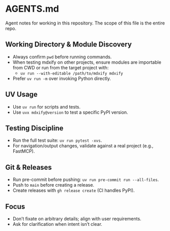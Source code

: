 # AGENTS.md

Agent notes for working in this repository. The scope of this file is the entire repo.

## Working Directory & Module Discovery

- Always confirm `pwd` before running commands.
- When testing mdxify on other projects, ensure modules are importable from CWD or run from the target project with:
  - `uv run --with-editable /path/to/mdxify mdxify`
- Prefer `uv run -m` over invoking Python directly.

## UV Usage

- Use `uv run` for scripts and tests.
- Use `uvx mdxify@version` to test a specific PyPI version.

## Testing Discipline

- Run the full test suite: `uv run pytest -xvs`.
- For navigation/output changes, validate against a real project (e.g., FastMCP).

## Git & Releases

- Run pre-commit before pushing: `uv run pre-commit run --all-files`.
- Push to `main` before creating a release.
- Create releases with `gh release create` (CI handles PyPI).

## Focus

- Don’t fixate on arbitrary details; align with user requirements.
- Ask for clarification when intent isn’t clear.

